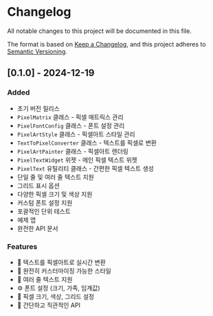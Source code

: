 # Changelog

All notable changes to this project will be documented in this file.

The format is based on [Keep a Changelog](https://keepachangelog.com/en/1.0.0/),
and this project adheres to [Semantic Versioning](https://semver.org/spec/v2.0.0.html).

## [0.1.0] - 2024-12-19

### Added
- 초기 버전 릴리스
- `PixelMatrix` 클래스 - 픽셀 매트릭스 관리
- `PixelFontConfig` 클래스 - 폰트 설정 관리
- `PixelArtStyle` 클래스 - 픽셀아트 스타일 관리
- `TextToPixelConverter` 클래스 - 텍스트를 픽셀로 변환
- `PixelArtPainter` 클래스 - 픽셀아트 렌더링
- `PixelTextWidget` 위젯 - 메인 픽셀 텍스트 위젯
- `PixelText` 유틸리티 클래스 - 간편한 픽셀 텍스트 생성
- 단일 줄 및 여러 줄 텍스트 지원
- 그리드 표시 옵션
- 다양한 픽셀 크기 및 색상 지원
- 커스텀 폰트 설정 지원
- 포괄적인 단위 테스트
- 예제 앱
- 완전한 API 문서

### Features
- 📝 텍스트를 픽셀아트로 실시간 변환
- 🎨 완전히 커스터마이징 가능한 스타일
- 📏 여러 줄 텍스트 지원
- ⚙️ 폰트 설정 (크기, 가족, 임계값)
- 🔧 픽셀 크기, 색상, 그리드 설정
- 🚀 간단하고 직관적인 API
